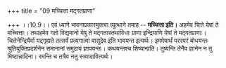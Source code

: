 +++
title = "09 मच्चित्ता मद्गतप्राणा"

+++
।।10.9।। एवं ध्याने भावनाप्रकारमुक्त्वा व्युत्थाने तमाह -- **मच्चित्ता
इति।** अहमेव चित्ते येषां ते मच्चित्ताः। तथाहमेव गतो विद्यमानो येषु ते
मद्गतास्तथाविधाः प्राणा इन्द्रियाणि येषां ते मद्गतप्राणाः।
चित्तेनेन्द्रियैर्वा यद्गृह्यते तत्सर्वं प्रत्यगात्मा वासुदेव इति
भावयन्त इत्यर्थः। इममेवार्थं परस्परं बोधयन्तः श्रुतियुक्तिप्रदर्शनेन
समानानां समुदायं ज्ञापयन्तः। कथयन्तश्च शिष्यान्प्रति। तुष्यन्ति तेनैव
ज्ञानेन न तु मिष्टान्नादिना। रमन्ति च तत्रैव नतु स्त्र्यादावित्यर्थः।
